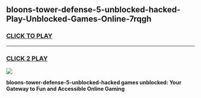 
## bloons-tower-defense-5-unblocked-hacked-Play-Unblocked-Games-Online-7rqgh
<h3>
<a href="https://premium76.site?title=bloons-tower-defense-5-unblocked-hacked&ref=25A">CLICK TO PLAY</a></h3>
<hr>

<h3>
<a href="https://premium76.site?title=bloons-tower-defense-5-unblocked-hacked&ref=25A">CLICK 2 PLAY</a>
  
</h3>

<a href="https://premium76.site?title=bloons-tower-defense-5-unblocked-hacked&ref=25A"><img src="https://clearcache.store/games.png"></a>


**bloons-tower-defense-5-unblocked-hacked games unblocked: Your Gateway to Fun and Accessible Online Gaming**
